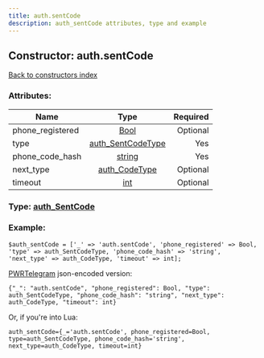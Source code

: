 ```yaml
---
title: auth.sentCode
description: auth_sentCode attributes, type and example
---
```

## Constructor: auth.sentCode  
[Back to constructors index](index.md)



### Attributes:

| Name     |    Type       | Required |
|----------|:-------------:|---------:|
|phone\_registered|[Bool](../types/Bool.md) | Optional|
|type|[auth\_SentCodeType](../types/auth_SentCodeType.md) | Yes|
|phone\_code\_hash|[string](../types/string.md) | Yes|
|next\_type|[auth\_CodeType](../types/auth_CodeType.md) | Optional|
|timeout|[int](../types/int.md) | Optional|



### Type: [auth\_SentCode](../types/auth_SentCode.md)


### Example:

```
$auth_sentCode = ['_' => 'auth.sentCode', 'phone_registered' => Bool, 'type' => auth_SentCodeType, 'phone_code_hash' => 'string', 'next_type' => auth_CodeType, 'timeout' => int];
```  

[PWRTelegram](https://pwrtelegram.xyz) json-encoded version:

```
{"_": "auth.sentCode", "phone_registered": Bool, "type": auth_SentCodeType, "phone_code_hash": "string", "next_type": auth_CodeType, "timeout": int}
```


Or, if you're into Lua:  


```
auth_sentCode={_='auth.sentCode', phone_registered=Bool, type=auth_SentCodeType, phone_code_hash='string', next_type=auth_CodeType, timeout=int}

```



